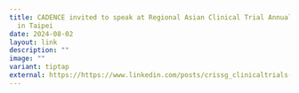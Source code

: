 ```yaml
---
title: CADENCE invited to speak at Regional Asian Clinical Trial Annual (REACTA)
  in Taipei
date: 2024-08-02
layout: link
description: ""
image: ""
variant: tiptap
external: https://https://www.linkedin.com/posts/crissg_clinicaltrials-clinicalresearch-clinicalresearchnetwork-activity-7230387536131448832-zPGF?utm_source=share&utm_medium=member_desktop
---
```

